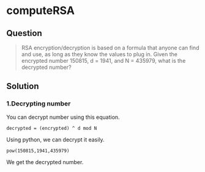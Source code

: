 # computeRSA

## Question
  > RSA encryption/decryption is based on a formula that anyone can
  find and use, as long as they know the values to plug in.
  Given the encrypted number 150815, d = 1941, and N = 435979,
  what is the decrypted number?

## Solution
### 1.Decrypting number
   You can decrypt number using this equation.
   ```shell:
   decrypted = (encrypted) ^ d mod N
   ```
   Using python, we can decrypt it easily.
   ```shell:
   pow(150815,1941,435979)
   ```
   We get the decrypted number.
